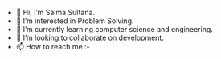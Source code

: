 - 👋 Hi, I’m Salma Sultana.
- 👀 I’m interested in Problem Solving.
- 🌱 I’m currently learning computer science and engineering.
- 💞️ I’m looking to collaborate on development.
- 📫 How to reach me  :-

